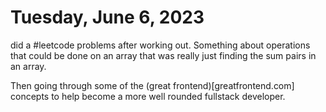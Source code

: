 # Tuesday, June 6, 2023

did a #leetcode problems after working out. Something about operations that could be done on an array that was really just finding the sum pairs in an array.

Then going through some of the (great frontend)[greatfrontend.com] concepts to help become a more well rounded fullstack developer.